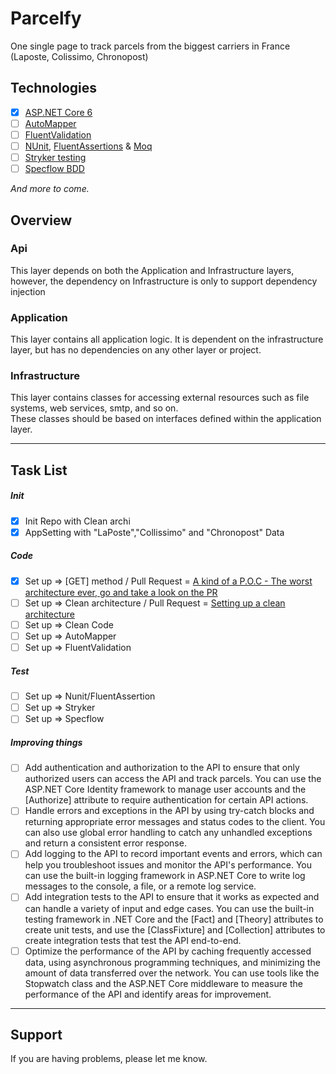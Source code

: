# Parcelfy
One single page to track parcels from the biggest carriers in France (Laposte, Colissimo, Chronopost)

## Technologies

* [x] [ASP.NET Core 6](https://docs.microsoft.com/en-us/aspnet/core/introduction-to-aspnet-core)
* [ ] [AutoMapper](https://automapper.org/)
* [ ] [FluentValidation](https://fluentvalidation.net/)
* [ ] [NUnit](https://nunit.org/), [FluentAssertions](https://fluentassertions.com/) & [Moq](https://github.com/moq)
* [ ] [Stryker testing](https://stryker-mutator.io/)
* [ ] [Specflow BDD](https://specflow.org/)
 
*And more to come.*

## Overview

### Api
This layer depends on both the Application and Infrastructure layers, however, the dependency on Infrastructure is only to support dependency injection

### Application
This layer contains all application logic. It is dependent on the infrastructure layer, but has no dependencies on any other layer or project.

### Infrastructure
This layer contains classes for accessing external resources such as file systems, web services, smtp, and so on. <br/>
These classes should be based on interfaces defined within the application layer.

---
## Task List

##### Init
- [x] Init Repo with Clean archi
- [X] AppSetting with "LaPoste","Collissimo" and "Chronopost" Data 

##### Code
- [X] Set up => [GET] method / Pull Request = [A kind of a P.O.C - The worst architecture ever, go and take a look on the PR](https://github.com/TheoImadLadal/parcelfy/pull/3/files)
- [ ] Set up => Clean architecture / Pull Request = [Setting up a clean architecture](https://github.com/TheoImadLadal/parcelfy/pull/5/files)
- [ ] Set up => Clean Code
- [ ] Set up => AutoMapper
- [ ] Set up => FluentValidation

##### Test
- [ ] Set up => Nunit/FluentAssertion
- [ ] Set up => Stryker
- [ ] Set up => Specflow

##### Improving things
- [ ] Add authentication and authorization to the API to ensure that only authorized users can access the API and track parcels. You can use the ASP.NET Core Identity framework to manage user accounts and the [Authorize] attribute to require authentication for certain API actions.
- [ ] Handle errors and exceptions in the API by using try-catch blocks and returning appropriate error messages and status codes to the client. You can also use global error handling to catch any unhandled exceptions and return a consistent error response.
- [ ] Add logging to the API to record important events and errors, which can help you troubleshoot issues and monitor the API's performance. You can use the built-in logging framework in ASP.NET Core to write log messages to the console, a file, or a remote log service.
- [ ] Add integration tests to the API to ensure that it works as expected and can handle a variety of input and edge cases. You can use the built-in testing framework in .NET Core and the [Fact] and [Theory] attributes to create unit tests, and use the [ClassFixture] and [Collection] attributes to create integration tests that test the API end-to-end.
- [ ] Optimize the performance of the API by caching frequently accessed data, using asynchronous programming techniques, and minimizing the amount of data transferred over the network. You can use tools like the Stopwatch class and the ASP.NET Core middleware to measure the performance of the API and identify areas for improvement.

---
## Support

If you are having problems, please let me know.

